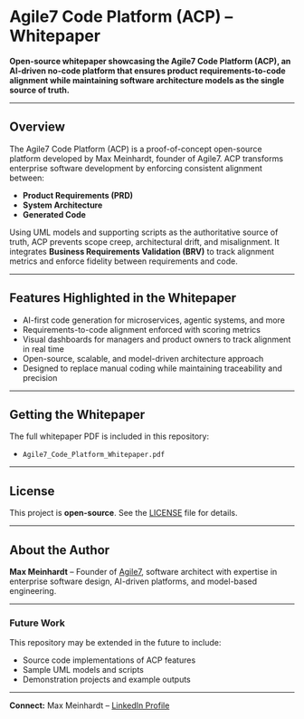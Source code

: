 # Agile7 Code Platform (ACP) – Whitepaper

**Open-source whitepaper showcasing the Agile7 Code Platform (ACP), an AI-driven no-code platform that ensures product requirements-to-code alignment while maintaining software architecture models as the single source of truth.**

---

## Overview

The Agile7 Code Platform (ACP) is a proof-of-concept open-source platform developed by Max Meinhardt, founder of Agile7. ACP transforms enterprise software development by enforcing consistent alignment between:

- **Product Requirements (PRD)**
- **System Architecture**
- **Generated Code**

Using UML models and supporting scripts as the authoritative source of truth, ACP prevents scope creep, architectural drift, and misalignment. It integrates **Business Requirements Validation (BRV)** to track alignment metrics and enforce fidelity between requirements and code.

---

## Features Highlighted in the Whitepaper

- AI-first code generation for microservices, agentic systems, and more  
- Requirements-to-code alignment enforced with scoring metrics  
- Visual dashboards for managers and product owners to track alignment in real time  
- Open-source, scalable, and model-driven architecture approach  
- Designed to replace manual coding while maintaining traceability and precision  

---

## Getting the Whitepaper

The full whitepaper PDF is included in this repository:

- `Agile7_Code_Platform_Whitepaper.pdf`

---

## License

This project is **open-source**. See the [LICENSE](LICENSE) file for details.

---

## About the Author

**Max Meinhardt** – Founder of [Agile7](https://agile7.com), software architect with expertise in enterprise software design, AI-driven platforms, and model-based engineering.  

---

### Future Work

This repository may be extended in the future to include:

- Source code implementations of ACP features  
- Sample UML models and scripts  
- Demonstration projects and example outputs  

---

**Connect:** Max Meinhardt – [LinkedIn Profile](https://www.linkedin.com/in/max-meinhardt)
